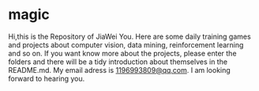 # magic
Hi,this is the Repository of JiaWei You.
Here are some daily training games and projects about computer vision, data mining, reinforcement learning and so on.
If you want know more about the projects, please enter the folders and there will be a tidy introduction about themselves in the README.md.
My email adress is 1196993809@qq.com. I am looking forward to hearing you.
